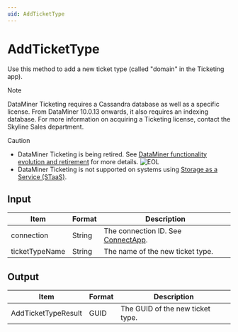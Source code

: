 ```yaml
---
uid: AddTicketType
---
```


# AddTicketType

Use this method to add a new ticket type (called "domain" in the Ticketing app).

> [!NOTE]
> DataMiner Ticketing requires a Cassandra database as well as a specific license. From DataMiner 10.0.13 onwards, it also requires an indexing database. For more information on acquiring a Ticketing license, contact the Skyline Sales department.

> [!CAUTION]
>
> - DataMiner Ticketing is being retired. See [DataMiner functionality evolution and retirement](xref:Software_support_life_cycles) for more details. ![EOL](~/user-guide/images/EOL_Duo.png)
> - DataMiner Ticketing is not supported on systems using [Storage as a Service (STaaS)](xref:STaaS).

## Input

| Item           | Format | Description                                           |
|----------------|--------|-------------------------------------------------------|
| connection     | String | The connection ID. See [ConnectApp](xref:ConnectApp). |
| ticketTypeName | String | The name of the new ticket type.                      |

## Output

| Item                | Format | Description                      |
|---------------------|--------|----------------------------------|
| AddTicketTypeResult | GUID   | The GUID of the new ticket type. |
